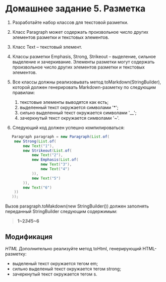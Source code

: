 # Домашнее задание 5. Разметка
1. Разработайте набор классов для текстовой разметки.

2. Класс Paragraph может содержать произвольное число других элементов разметки и текстовых элементов.

3. Класс Text – текстовый элемент.

4. Классы разметки Emphasis, Strong, Strikeout – выделение, сильное выделение и зачеркивание. Элементы разметки могут содержать произвольное число других элементов разметки и текстовых элементов.

5. Все классы должны реализовывать метод toMarkdown(StringBuilder), которой должен генерировать Markdown-разметку по следующим правилам:
   1. текстовые элементы выводятся как есть;
   2. выделенный текст окружается символами '*';
   3. сильно выделенный текст окружается символами '__';
   4. зачеркнутый текст окружается символами '~'.
6. Следующий код должен успешно компилироваться:
```java
   Paragraph paragraph = new Paragraph(List.of(  
   	new Strong(List.of(  
   		new Text("1"),  
   		new Strikeout(List.of(  
   			new Text("2"),  
   			new Emphasis(List.of(  
   				new Text("3"),  
   				new Text("4")  
   			)),  
   			new Text("5")  
   		)),  
   		new Text("6")  
   	))  
   ));  
```

Вызов paragraph.toMakdown(new StringBuilder()) должен заполнять переданный StringBuilder следующим содержимым: 
   > __1~2*34*5~6__  

## Модификация
*HTML*
Дополнительно реализуйте метод toHtml, генерирующий HTML-разметку:
 * выделеный текст окружается тегом em;
 * сильно выделеный текст окружается тегом strong;
 * зачеркнутый текст окружается тегом s.
